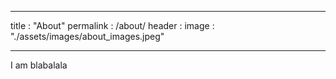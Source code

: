 ---
title : "About"
permalink : /about/
header : 
  image : "./assets/images/about_images.jpeg"

----
I am blabalala 
